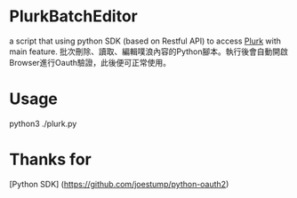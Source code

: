 # PlurkBatchEditor

a script that using python SDK (based on Restful API) to access [Plurk](https://www.plurk.com/) with main feature.
批次刪除、讀取、編輯噗浪內容的Python腳本。執行後會自動開啟Browser進行Oauth驗證，此後便可正常使用。

# Usage
python3 ./plurk.py

# Thanks for 
[Python SDK] (https://github.com/joestump/python-oauth2)

